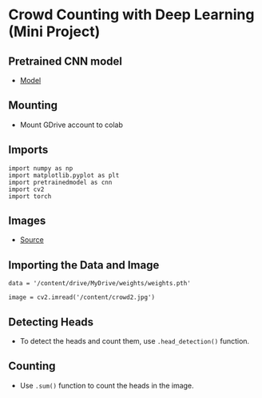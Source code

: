 # Crowd Counting with Deep Learning (Mini Project)

## Pretrained CNN model

- [Model](https://github.com/AlphaVS-76/Mob_Counter/blob/main/pretrainedmodel.py)

## Mounting
- Mount GDrive account to colab

## Imports

```
import numpy as np
import matplotlib.pyplot as plt
import pretrainedmodel as cnn
import cv2
import torch
```
## Images

- [Source](https://www.google.com/search?q=crowd&rlz=1C1VDKB_enIN964IN964&sxsrf=APq-WBsbQBLRPtfqFJS-3ABfPvtp2dIfcQ:1645932637709&source=lnms&tbm=isch&sa=X&ved=2ahUKEwjQhMfx-J72AhXzlFYBHSmrCf4Q_AUoAXoECAIQAw&biw=1536&bih=754&dpr=1.25)

## Importing the Data and Image

```
data = '/content/drive/MyDrive/weights/weights.pth'
```

```
image = cv2.imread('/content/crowd2.jpg')
```

## Detecting Heads

- To detect the heads and count them, use `.head_detection()` function.

## Counting

- Use `.sum()` function to count the heads in the image.
